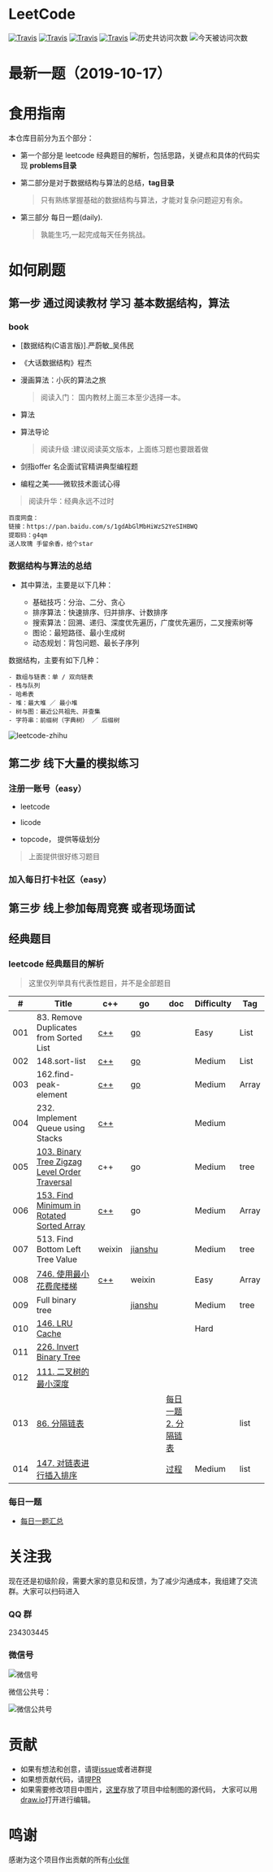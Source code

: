 
# LeetCode
[![Travis](https://img.shields.io/badge/language-C++-green.svg)]()
[![Travis](https://img.shields.io/badge/language-JavaScript-yellow.svg)]()
[![Travis](https://img.shields.io/badge/language-Python-red.svg)]()
[![Travis](https://img.shields.io/badge/language-Java-blue.svg)]()
![历史共访问次数](https://visitor-count-badge.herokuapp.com/total.svg?repo_id=wangcy6.leetcode)
![今天被访问次数](https://visitor-count-badge.herokuapp.com/today.svg?repo_id=wangcy6.leetcode)

# 最新一题（2019-10-17）









# 食用指南

本仓库目前分为五个部分：

- 第一个部分是 leetcode 经典题目的解析，包括思路，关键点和具体的代码实现 **problems目录**

- 第二部分是对于数据结构与算法的总结，**tag目录**

  > 只有熟练掌握基础的数据结构与算法，才能对复杂问题迎刃有余。

- 第三部分 每日一题(daily). 

  >  孰能生巧,一起完成每天任务挑战。

# 如何刷题

## 第一步 通过阅读教材 学习 基本数据结构，算法 

### book

- [数据结构(C语言版)].严蔚敏_吴伟民

- 《大话数据结构》程杰 

- 漫画算法：小灰的算法之旅

  

  > 阅读入门： 国内教材上面三本至少选择一本。

  

- 算法

- 算法导论

  > 阅读升级 :建议阅读英文版本，上面练习题也要跟着做

- 剑指offer 名企面试官精讲典型编程题

- 编程之美——微软技术面试心得
  
> 阅读升华：经典永远不过时



~~~
百度网盘：
链接：https://pan.baidu.com/s/1gdAbGlMbHiWzS2YeSIHBWQ 
提取码：g4qm 
送人玫瑰 手留余香，给个star
~~~



  ### 数据结构与算法的总结

  - 其中算法，主要是以下几种：
  
    - 基础技巧：分治、二分、贪心
    - 排序算法：快速排序、归并排序、计数排序
    - 搜索算法：回溯、递归、深度优先遍历，广度优先遍历，二叉搜索树等
    - 图论：最短路径、最小生成树
    - 动态规划：背包问题、最长子序列
    
    

  数据结构，主要有如下几种：
    
    - 数组与链表：单 / 双向链表
    - 栈与队列
    - 哈希表
    - 堆：最大堆 ／ 最小堆
    - 树与图：最近公共祖先、并查集
    - 字符串：前缀树（字典树） ／ 后缀树

![leetcode-zhihu](./images/leetcode-zhihu.jpg)

##  第二步  线下大量的模拟练习

### 注册一账号（easy）

- leetcode

- licode
- topcode， 提供等级划分

> 上面提供很好练习题目

### 加入每日打卡社区（easy）



## 第三步 线上参加每周竞赛 或者现场面试

 







## 经典题目

### leetcode 经典题目的解析

> 这里仅列举具有代表性题目，并不是全部题目

| #    | Title                                                        | c++                                            | go                                                | doc                                                          | Difficulty | Tag   |
| ---- | ------------------------------------------------------------ | ---------------------------------------------- | ------------------------------------------------- | ------------------------------------------------------------ | ---------- | ----- |
| 001  | 83. Remove Duplicates   from Sorted List                     | [c++](https://www.jianshu.com/p/af402dc6d84e)  | [go](https://www.jianshu.com/p/af402dc6d84e)      |                                                              | Easy       | List  |
| 002  | 148.sort-list                                                | [c++](https://www.jianshu.com/p/af402dc6d84e)  | [go](https://www.jianshu.com/p/af402dc6d84e)      |                                                              | Medium     | List  |
| 003  | 162.find-peak-element                                        | [c++](https://www.jianshu.com/p/0076f5859d9d)  | [go](https://www.jianshu.com/p/0076f5859d9d)      |                                                              | Medium     | Array |
| 004  | 232. Implement Queue   using Stacks                          | [ c++](https://www.jianshu.com/p/167961c4f096) |                                                   |                                                              | Medium     |       |
| 005  | [103. Binary Tree Zigzag Level Order Traversal](https://leetcode-cn.com/problems/binary-tree-zigzag-level-order-traversal/) | c++                                            | go                                                |                                                              | Medium     | tree  |
| 006  | [153. Find Minimum in Rotated Sorted Array](https://leetcode-cn.com/problems/find-minimum-in-rotated-sorted-array/) | [ c++](https://www.jianshu.com/p/167961c4f096) | go                                                |                                                              | Medium     | Array |
| 007  | 513. Find Bottom Left Tree Value                             | weixin                                         | [jianshu](https://www.jianshu.com/p/78e5a915eeaa) |                                                              | Medium     | tree  |
| 008  | [746. 使用最小花费爬楼梯](https://leetcode-cn.com/problems/min-cost-climbing-stairs/) | [c++](https://www.jianshu.com/p/2ba5724d19a8)  | weixin                                            |                                                              | Easy       | Array |
| 009  | Full binary tree                                             |                                                | [jianshu](https://www.jianshu.com/p/12586a91148d) |                                                              | Medium     | tree  |
| 010  | [146. LRU Cache](https://leetcode.com/problems/lru-cache/)   |                                                |                                                   |                                                              | Hard       |       |
| 011  | [226. Invert Binary Tree](https://leetcode-cn.com/problems/invert-binary-tree/) |                                                |                                                   |                                                              |            |       |
| 012  | [111. 二叉树的最小深度](https://leetcode-cn.com/problems/minimum-depth-of-binary-tree/) |                                                |                                                   |                                                              |            |       |
| 013  | [86. 分隔链表](https://leetcode-cn.com/problems/partition-list/) |                                                |                                                   | [每日一题2. 分隔链表](https://www.jianshu.com/p/1fe32c118848) |            | list  |
| 014  | [147. 对链表进行插入排序](https://leetcode-cn.com/problems/insertion-sort-list/) |                                                |                                                   | [过程](https://www.jianshu.com/p/753ed796ce7c)               | Medium     | list  |





### 每日一题

- [每日一题汇总](./daily/)

  


# 关注我

现在还是初级阶段，需要大家的意见和反馈，为了减少沟通成本，我组建了交流群。大家可以扫码进入

### QQ 群

234303445

### 微信号

 ![微信号](https://user-images.githubusercontent.com/5937331/63406734-4f987d00-c41d-11e9-84f1-a527dd6cd5fe.png)

微信公共号：



![微信公共号](./images/qrcode_for_gh_8413b90bcc33_258.jpg)



# 贡献

- 如果有想法和创意，请提[issue](https://github.com/wangcy6/leetcode/issues)或者进群提
- 如果想贡献代码，请提[PR](https://github.com/wangcy6/leetcode/pulls)
- 如果需要修改项目中图片，[这里](./assets/drawio/)存放了项目中绘制图的源代码， 大家可以用[draw.io](https://www.draw.io/)打开进行编辑。

# 鸣谢

感谢为这个项目作出贡献的所有[小伙伴](https://github.com/wangcy6/leetcode/graphs/contributors)

